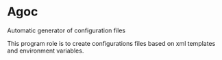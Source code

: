 # Agoc
Automatic generator of configuration files

This program role is to create configurations files based on xml templates and environment variables.
